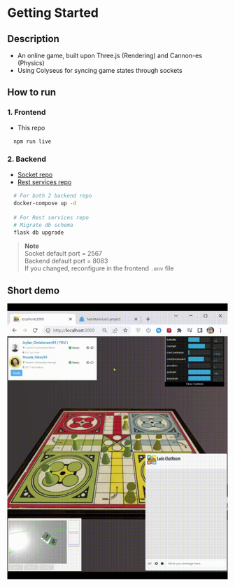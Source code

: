 # Getting Started

## Description

- An online game, built upon Three.js (Rendering) and Cannon-es (Physics)
- Using Colyseus for syncing game states through sockets

## How to run

### 1. Frontend

- This repo

```bash
  npm run live
```

### 2. Backend
- [Socket repo](https://github.com/Howard-O-Neil/ludo-colyseus)
- [Rest services repo](https://github.com/Howard-O-Neil/ludo-py)

```bash
  # For both 2 backend repo
  docker-compose up -d

  # For Rest services repo
  # Migrate db schema
  flask db upgrade
```

> **Note**  
> Socket default port   = 2567  
> Backend default port  = 8083  
> If you changed, reconfigure in the frontend `.env` file

## Short demo

![Demo](./imgs/demo.gif)